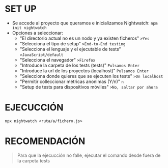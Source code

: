 # SET UP 
- Se accede al proyecto que queramos e inicializamos Nightwatch: `npm init nightwatch`
- Opciones a seleccionar:
  - "El directorio actual no es un nodo y ya existen ficheros" `>Yes`
  - "Selecciona el tipo de setup" `>End-to-End testing`
  - "Selecciona el lenguaje y el ejecutable de tests" `>JavaScript/default`
  - "Selecciona el navegador" `>Firefox`
  - "Introduce la carpeta de los tests (tests)" `Pulsamos Enter`
  - "Introduce la url de los proyectos (localhost)" `Pulsamos Enter`
  - "Selecciona donde quieres que se ejecuten los tests" `>On localhost`
  - "Permitir colleccionar métricas anonimas (Y/n)" `n`
  - "Setup de tests para dispositivos móviles" `>No, saltar por ahora`

# EJECUCCIÓN
`npx nightwatch <ruta/a/fichero.js>`

# RECOMENDACIÓN
> Para que la ejecucción no falle, ejecutar el comando desde fuera de la carpeta tests  

